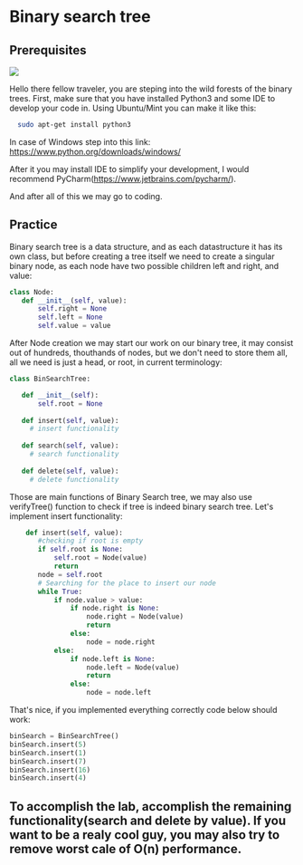# Binary search tree

## Prerequisites
![](https://blog.penjee.com/wp-content/uploads/2015/11/binary-search-tree-insertion-animation.gif)

Hello there fellow traveler, you are steping into the wild forests of the binary trees.
First, make sure that you have installed Python3 and some IDE to develop your code in.
Using Ubuntu/Mint you can make it like this:

```sh
  sudo apt-get install python3
```

In case of Windows step into this link: https://www.python.org/downloads/windows/
 
 After it you may install IDE to simplify your development, I would recommend PyCharm(https://www.jetbrains.com/pycharm/).
 
 And after all of this we may go to coding.
 
 ## Practice
 
 Binary search tree is a data structure, and as each datastructure it has its own class, but before creating a tree itself we need to create a singular binary node, as each node have two possible children left and right, and value:
  
 ```python
 class Node:
    def __init__(self, value):
        self.right = None
        self.left = None
        self.value = value
  ```
  
   After Node creation we may start our work on our binary tree, it may consist out of hundreds, thouthands of nodes, but we don't need to store them all, all we need is just a head, or root, in current terminology:
  
 ```python
 class BinSearchTree:

    def __init__(self):
        self.root = None
         
    def insert(self, value):
      # insert functionality
      
    def search(self, value):
      # search functionality
    
    def delete(self, value):
      # delete functionality

 ```
 
 Those are main functions of Binary Search tree, we may also use verifyTree() function to check if tree is indeed binary search tree.
 Let's implement insert functionality:
  
 ```python
     def insert(self, value):
        #checking if root is empty
        if self.root is None:
            self.root = Node(value)
            return
        node = self.root
        # Searching for the place to insert our node
        while True:
            if node.value > value:
                if node.right is None:
                    node.right = Node(value)
                    return
                else:
                    node = node.right
            else:
                if node.left is None:
                    node.left = Node(value)
                    return
                else:
                    node = node.left

 ```
 
 That's nice, if you implemented everything correctly code below should work: 
 
 ```python
binSearch = BinSearchTree()
binSearch.insert(5)
binSearch.insert(1)
binSearch.insert(7)
binSearch.insert(16)
binSearch.insert(4)
 ```
 
## To accomplish the lab, accomplish the remaining functionality(search and delete by value). If you want to be a realy cool guy, you may also try to remove worst cale of O(n) performance.
 
